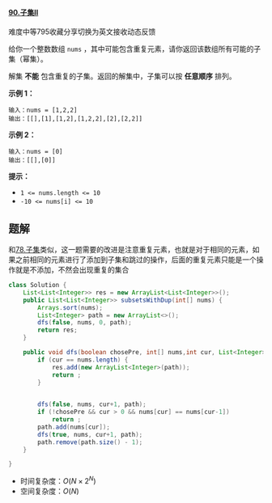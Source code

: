 #### [90.子集II](https://leetcode-cn.com/problems/subsets-ii/)

难度中等795收藏分享切换为英文接收动态反馈

给你一个整数数组 `nums` ，其中可能包含重复元素，请你返回该数组所有可能的子集（幂集）。

解集 **不能** 包含重复的子集。返回的解集中，子集可以按 **任意顺序** 排列。

 

**示例 1：**

```
输入：nums = [1,2,2]
输出：[[],[1],[1,2],[1,2,2],[2],[2,2]]
```

**示例 2：**

```
输入：nums = [0]
输出：[[],[0]]
```

 

**提示：**

- `1 <= nums.length <= 10`
- `-10 <= nums[i] <= 10`

## 题解

和[78.子集](78.子集.md)类似，这一题需要的改进是注意重复元素，也就是对于相同的元素，如果之前相同的元素进行了添加到子集和跳过的操作，后面的重复元素只能是一个操作就是不添加，不然会出现重复的集合

```java
class Solution {
    List<List<Integer>> res = new ArrayList<List<Integer>>();
    public List<List<Integer>> subsetsWithDup(int[] nums) {
        Arrays.sort(nums);
        List<Integer> path = new ArrayList<>();
        dfs(false, nums, 0, path);
        return res;
    }

    public void dfs(boolean chosePre, int[] nums,int cur, List<Integer> path) {
        if (cur == nums.length) {
            res.add(new ArrayList<Integer>(path));
            return ;
        }

        
        dfs(false, nums, cur+1, path);
        if (!chosePre && cur > 0 && nums[cur] == nums[cur-1])
            return ;
        path.add(nums[cur]);
        dfs(true, nums, cur+1, path);
        path.remove(path.size() - 1);
    }

}
```

* 时间复杂度：$O(N\times 2^N)$
* 空间复杂度：$O(N)$
